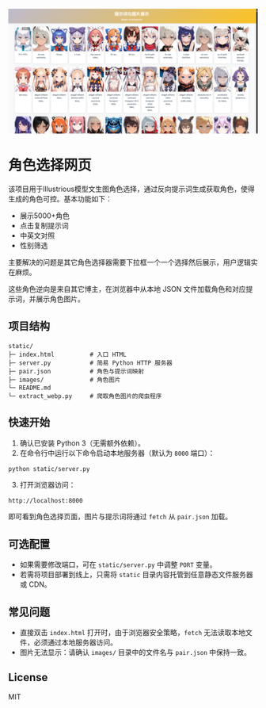 ![展示图片](./show_case.png)
# 角色选择网页

该项目用于Illustrious模型文生图角色选择，通过反向提示词生成获取角色，使得生成的角色可控。基本功能如下：
+ 展示5000+角色
+ 点击复制提示词
+ 中英文对照
+ 性别筛选

主要解决的问题是其它角色选择器需要下拉框一个一个选择然后展示，用户逻辑实在麻烦。

这些角色逆向是来自其它博主，在浏览器中从本地 JSON 文件加载角色和对应提示词，并展示角色图片。


## 项目结构

```
static/
├─ index.html          # 入口 HTML
├─ server.py           # 简易 Python HTTP 服务器
├─ pair.json           # 角色与提示词映射
├─ images/             # 角色图片
└─ README.md
└─ extract_webp.py     # 爬取角色图片的爬虫程序
```

## 快速开始

1. 确认已安装 Python 3（无需额外依赖）。
2. 在命令行中运行以下命令启动本地服务器（默认为 `8000` 端口）：

```bash
python static/server.py
```

3. 打开浏览器访问：

```
http://localhost:8000
```

即可看到角色选择页面，图片与提示词将通过 `fetch` 从 `pair.json` 加载。

## 可选配置

- 如果需要修改端口，可在 `static/server.py` 中调整 `PORT` 变量。
- 若需将项目部署到线上，只需将 `static` 目录内容托管到任意静态文件服务器或 CDN。

## 常见问题

- 直接双击 `index.html` 打开时，由于浏览器安全策略，`fetch` 无法读取本地文件，必须通过本地服务器访问。
- 图片无法显示：请确认 `images/` 目录中的文件名与 `pair.json` 中保持一致。

## License

MIT

